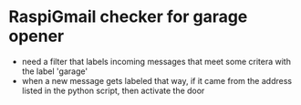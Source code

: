 # RaspiGmail checker for garage opener

- need a filter that labels incoming messages that meet some critera with the label 'garage'
- when a new message gets labeled that way, if it came from the address listed in the python script, then activate the door

